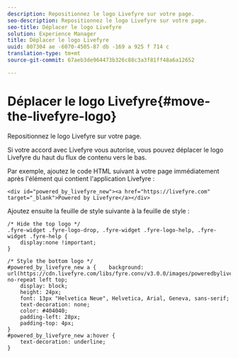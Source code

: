 ```yaml
---
description: Repositionnez le logo Livefyre sur votre page.
seo-description: Repositionnez le logo Livefyre sur votre page.
seo-title: Déplacer le logo Livefyre
solution: Experience Manager
title: Déplacer le logo Livefyre
uuid: 807304 ae -6070-4505-87 db -169 a 925 f 714 c
translation-type: tm+mt
source-git-commit: 67aeb3de964473b326c88c3a3f81ff48a6a12652

---
```



# Déplacer le logo Livefyre{#move-the-livefyre-logo}

Repositionnez le logo Livefyre sur votre page.

Si votre accord avec Livefyre vous autorise, vous pouvez déplacer le logo Livefyre du haut du flux de contenu vers le bas.

Par exemple, ajoutez le code HTML suivant à votre page immédiatement après l&#39;élément qui contient l&#39;application Livefyre :

```
<div id="powered_by_livefyre_new"><a href="https://livefyre.com" target="_blank">Powered by Livefyre</a></div>
```

Ajoutez ensuite la feuille de style suivante à la feuille de style :

```
/* Hide the top logo */ 
.fyre-widget .fyre-logo-drop, .fyre-widget .fyre-logo-help, .fyre-widget .fyre-help { 
    display:none !important; 
} 
  
/* Style the bottom logo */ 
#powered_by_livefyre_new a {    background: url(https://cdn.livefyre.com/libs/fyre.conv/v3.0.0/images/poweredbylivefyre.png) no-repeat left top; 
    display: block; 
    height: 24px; 
    font: 13px "Helvetica Neue", Helvetica, Arial, Geneva, sans-serif; 
    text-decoration: none; 
    color: #404040; 
    padding-left: 28px; 
    padding-top: 4px; 
} 
#powered_by_livefyre_new a:hover { 
    text-decoration: underline; 
}
```

